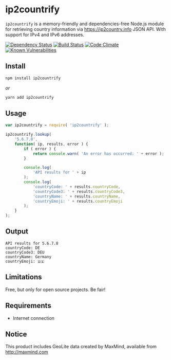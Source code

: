 ip2countrify
============

`ip2countrify` is a memory-friendly and dependencies-free Node.js module for retrieving country information via https://ip2country.info JSON API. With support for IPv4 and IPv6 addresses.

[![Dependency Status](https://david-dm.org/sergejmueller/ip2countrify.svg)](https://david-dm.org/sergejmueller/ip2countrify)
[![Build Status](https://travis-ci.org/sergejmueller/ip2countrify.svg?branch=master)](https://travis-ci.org/sergejmueller/ip2countrify)
[![Code Climate](https://codeclimate.com/github/sergejmueller/ip2countrify/badges/gpa.svg)](https://codeclimate.com/github/sergejmueller/ip2countrify)
[![Known Vulnerabilities](https://snyk.io/test/github/sergejmueller/ip2countrify/badge.svg)](https://snyk.io/test/github/sergejmueller/ip2countrify)


Install
-----

```bash
npm install ip2countrify
```

*or*

```bash
yarn add ip2countrify
```


Usage
-----

```javascript
var ip2countrify = require( 'ip2countrify' );

ip2countrify.lookup(
    '5.6.7.8',
    function( ip, results, error ) {
        if ( error ) {
            return console.warn( 'An error has occurred: ' + error );
        }

        console.log(
            'API results for ' + ip
        );
        console.log(
            'countryCode: ' + results.countryCode,
            'countryCode3: ' + results.countryCode3,
            'countryName: ' + results.countryName,
            'countryEmoji: ' + results.countryEmoji
        );
    }
);
```

Output
------
```
API results for 5.6.7.8
countryCode: DE
countryCode3: DEU
countryName: Germany
countryEmoji: 🇩🇪
```


Limitations
-----
Free, but only for open source projects. Be fair!


Requirements
-----
* Internet connection


Notice
-----
This product includes GeoLite data created by MaxMind, available from http://maxmind.com
